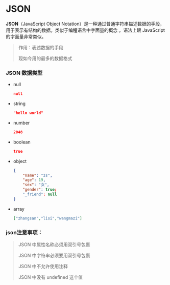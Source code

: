 # JSON

**JSON**（JavaScript Object Notation）是一种通过普通字符串描述数据的手段，用于表示有结构的数据。类似于编程语言中字面量的概念 。语法上跟 JavaScript 的字面量非常类似。

> 作用：表述数据的手段
>
> 现如今用的最多的数据格式

### JSON 数据类型

+ null

  ```json
  null
  ```

+ string

  ```json
  "hello world"
  ```

+ number

  ```json
  2048
  ```

+ boolean

  ```json
  true
  ```

+ object

  ```json
  {
      "name": "zs",
      "age": 19,
      "sex": "女",
      "gender": true;
      "_friend": null
  }
  ```

+ array

  ```json
  ["zhangsan","lisi","wangmazi"]
  ```


### json注意事项：

> JSON 中属性名称必须用双引号包裹
>
> JSON 中字符串必须要用双引号包裹
>
> JSON 中不允许使用注释
>
> JSON 中没有 undefined 这个值